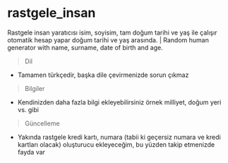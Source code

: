 # rastgele_insan
Rastgele insan yaratıcısı isim, soyisim, tam doğum tarihi ve yaş ile çalışır otomatik hesap yapar doğum tarihi ve yaş arasında. | Random human generator with name, surname, date of birth and age.

> Dil
- Tamamen türkçedir, başka dile çevirmenizde sorun çıkmaz

> Bilgiler
- Kendinizden daha fazla bilgi ekleyebilirsiniz örnek milliyet, doğum yeri vs. gibi

> Güncelleme
- Yakında rastgele kredi kartı, numara (tabii ki geçersiz numara ve kredi kartları olacak) oluşturucu ekleyeceğim, bu yüzden takip etmenizde fayda var
